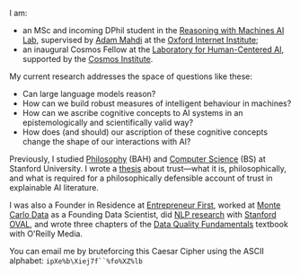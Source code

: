 I am:
- an MSc and incoming DPhil student in the [Reasoning with Machines AI Lab](https://www.oii.ox.ac.uk/research/research-groups/reasoning-with-machines-ai-lab/), supervised by [Adam Mahdi](https://scholar.google.com/citations?view_op=list_works&hl=en&hl=en&user=jUDSqzEAAAAJ&sortby=pubdate) at the [Oxford Internet Institute](https://www.oii.ox.ac.uk);
- an inaugural Cosmos Fellow at the [Laboratory for Human-Centered
  AI](https://hailab.ox.ac.uk/), supported by the [Cosmos
  Institute](https://cosmos-institute.org/).

My current research addresses the space of questions like these:
- Can large language models reason?
- How can we build robust measures of intelligent behaviour in machines?
- How can we ascribe cognitive concepts to AI systems in an epistemologically and
scientifically valid way?
- How does (and should) our ascription of these cognitive concepts change the shape of
our interactions with AI?

Previously, I studied [Philosophy](https://philosophy.stanford.edu) (BAH) and [Computer
Science](https://www.cs.stanford.edu) (BS) at Stanford University. I wrote a
[thesis](https://arxiv.org/abs/2303.08900) about trust—what it is, philosophically, and
what is required for a philosophically defensible account of trust in explainable AI
literature.

I was also a Founder in Residence at [Entrepreneur First](https://www.joinef.com/),
worked at [Monte Carlo Data](https://www.montecarlodata.com) as a Founding Data
Scientist, did [NLP research](https://aclanthology.org/2022.findings-acl.317/) with
[Stanford OVAL](https://oval.cs.stanford.edu), and wrote three chapters of the [Data
Quality
Fundamentals](https://www.oreilly.com/library/view/data-quality-fundamentals/9781098112035/)
textbook with O'Reilly Media.

You can email me by bruteforcing this Caesar Cipher using the ASCII alphabet:
```ipXe%b\Xiej7f``%fo%XZ%lb```

